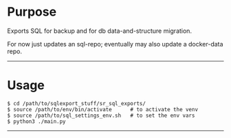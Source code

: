# Purpose

Exports SQL for backup and for db data-and-structure migration.

For now just updates an sql-repo; eventually may also update a docker-data repo.

---

# Usage

```
$ cd /path/to/sqlexport_stuff/sr_sql_exports/
$ source /path/to/env/bin/activate      # to activate the venv
$ source /path/to/sql_settings_env.sh   # to set the env vars
$ python3 ./main.py
```

---
